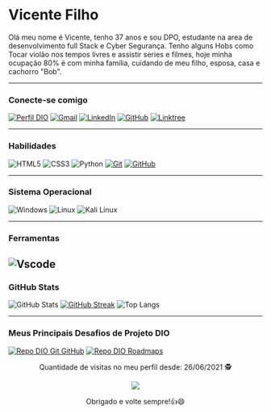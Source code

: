 # Vicente Filho
Olá meu nome é Vicente, tenho 37 anos e sou DPO, estudante na area de desenvolvimento full Stack e Cyber Segurança.
Tenho alguns Hobs como Tocar violão nos tempos livres e assistir series e filmes, hoje minha ocupação 80% é com minha família, cuidando de meu filho, esposa, casa e cachorro "Bob".

---

### Conecte-se comigo
[![Perfil DIO](https://img.shields.io/badge/-Meu%20Perfil%20na%20DIO-30A3DC?style=for-the-badge)](https://www.dio.me/users/vfreinaldo)
[![Gmail](https://img.shields.io/badge/Gmail-333333?style=for-the-badge&logo=gmail&logoColor=red)](mailto:vicentefrfilho@gmail.com)
[![LinkedIn](https://img.shields.io/badge/-LinkedIn-000?style=for-the-badge&logo=linkedin&logoColor=30A3DC)](https://www.linkedin.com/in/vicentefrfilho/)
[![GitHub](https://img.shields.io/badge/GitHub-000?style=for-the-badge&logo=github&logoColor)](https://github.com/vicentefrfilho)
[![Linktree](https://img.shields.io/badge/linktree-39E09B?style=for-the-badge&logo=linktree&logoColor=white)](https://linktr.ee/vicentefrfilho)

---

### Habilidades
![HTML5](https://img.shields.io/badge/HTML-000?style=for-the-badge&logo=html5&logoColor)
![CSS3](https://img.shields.io/badge/CSS3-000?style=for-the-badge&logo=css3&logoColor=30A3DC)
![Python](https://img.shields.io/badge/Python-14354C?style=for-the-badge&logo=python&logoColor=white)
[![Git](https://img.shields.io/badge/Git-000?style=for-the-badge&logo=git&logoColor=E94D5F)](https://git-scm.com/doc) 
[![GitHub](https://img.shields.io/badge/GitHub-000?style=for-the-badge&logo=github&logoColor)](https://docs.github.com/)

---

### Sistema Operacional
![Windows](https://img.shields.io/badge/Windows-000?style=for-the-badge&logo=windows&logoColor=2CA5E0)
![Linux](https://img.shields.io/badge/Linux-000?style=for-the-badge&logo=linux&logoColor=FCC624)
![Kali Linux](https://img.shields.io/badge/kaliLinux-000?style=for-the-badge&logo=kalilinux&logoColor=FCC624)

---
### Ferramentas
![Vscode](https://img.shields.io/badge/Vscode-007ACC?style=for-the-badge&logo=visual-studio-code&logoColor=white)
---

### GitHub Stats
![GitHub Stats](https://github-readme-stats.vercel.app/api?username=vicentefrfilho&theme=transparent&bg_color=000&border_color=30A3DC&show_icons=true&icon_color=30A3DC&title_color=E94D5F&text_color=FFF)
[![GitHub Streak](https://streak-stats.demolab.com/?user=vicentefrfilho&theme=transparent&background=000&border_color=30A3DC&title_color=E94D5F&text_color=FFF)](https://git.io/streak-stats)
![Top Langs](https://github-readme-stats-git-masterrstaa-rickstaa.vercel.app/api/top-langs/?username=vicentefrfilho&layout=compact&bg_color=000&border_color=30A3DC&title_color=E94D5F&text_color=FFF)

---

### Meus Principais Desafios de Projeto DIO
[![Repo DIO Git GitHub](https://github-readme-stats.vercel.app/api/pin/?username=vicentefrfilho&repo=dio-lab-open-source&bg_color=000&border_color=30A3DC&show_icons=true&icon_color=30A3DC&title_color=E94D5F&text_color=FFF)](https://github.com/vicentefrfilho/dio-lab-open-source)
[![Repo DIO Roadmaps](https://github-readme-stats.vercel.app/api/pin/?username=vicentefrfilho&repo=dio-desafio-github-primeiro-repositorio&bg_color=000&border_color=30A3DC&show_icons=true&icon_color=30A3DC&title_color=E94D5F&text_color=FFF)](https://github.com/vicentefrfilho/dio-desafio-github-primeiro-repositorio)





<p align="center">
 Quantidade de visitas no meu perfil desde: 26/06/2021 🕵️ <br></p>
<p align="center"> 
   <img alingn="center" src="https://profile-counter.glitch.me/vicentefrfilho/count.svg" /></p>
<p align="center">
Obrigado e volte sempre!👍😄
</p>
